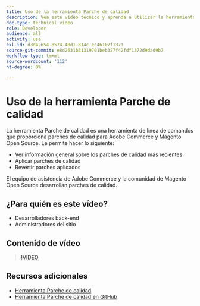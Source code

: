 ```yaml
---
title: Uso de la herramienta Parche de calidad
description: Vea este vídeo técnico y aprenda a utilizar la herramienta Parche de calidad para Adobe Commerce y Magento Open Source.
doc-type: technical video
role: Developer
audience: all
activity: use
exl-id: d3d42654-8574-48d1-814c-ec46107f1371
source-git-commit: e8d2631b31319701beb327f42fdf1372d9dad9b7
workflow-type: tm+mt
source-wordcount: '112'
ht-degree: 0%

---
```


# Uso de la herramienta Parche de calidad

La herramienta Parche de calidad es una herramienta de línea de comandos que proporciona parches de calidad para Adobe Commerce y Magento Open Source. Le permite hacer lo siguiente:

- Ver información general sobre los parches de calidad más recientes
- Aplicar parches de calidad
- Revertir parches aplicados

El equipo de asistencia de Adobe Commerce y la comunidad de Magento Open Source desarrollan parches de calidad.

## ¿Para quién es este vídeo?

- Desarrolladores back-end
- Administradores del sitio

## Contenido de vídeo

>[!VIDEO](https://video.tv.adobe.com/v/344000?quality=12&learn=on)

## Recursos adicionales

- [Herramienta Parche de calidad](https://experienceleague.adobe.com/tools/commerce-quality-patches/index.html)
- [Herramienta Parche de calidad en GitHub](https://github.com/magento/quality-patches)
